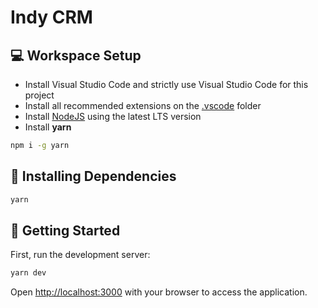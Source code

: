 # Indy CRM

## 💻 Workspace Setup

- Install Visual Studio Code and strictly use Visual Studio Code for this project
- Install all recommended extensions on the [.vscode](./.vscode) folder
- Install [NodeJS](https://nodejs.org/en/) using the latest LTS version
- Install **yarn**

```bash
npm i -g yarn
```

## 🔧 Installing Dependencies

```bash
yarn
```

## 🚀 Getting Started

First, run the development server:

```bash
yarn dev
```

Open [http://localhost:3000](http://localhost:3000) with your browser to access the application.
